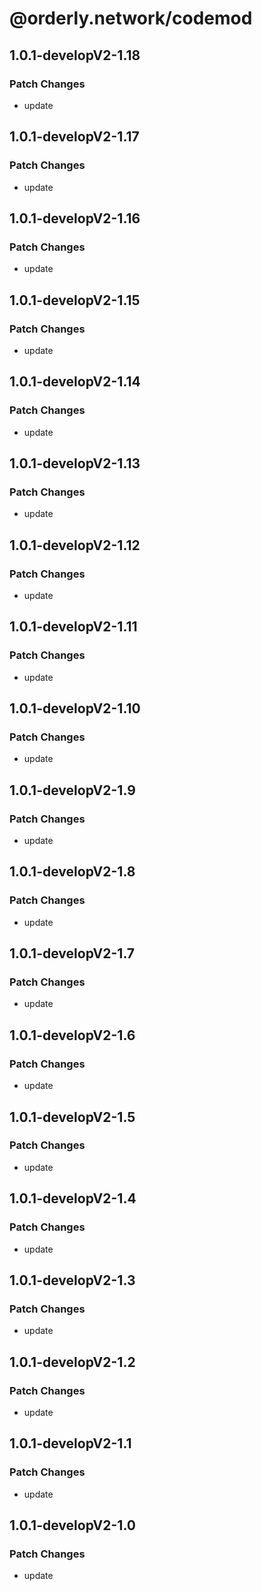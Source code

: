 # @orderly.network/codemod

## 1.0.1-developV2-1.18

### Patch Changes

- update

## 1.0.1-developV2-1.17

### Patch Changes

- update

## 1.0.1-developV2-1.16

### Patch Changes

- update

## 1.0.1-developV2-1.15

### Patch Changes

- update

## 1.0.1-developV2-1.14

### Patch Changes

- update

## 1.0.1-developV2-1.13

### Patch Changes

- update

## 1.0.1-developV2-1.12

### Patch Changes

- update

## 1.0.1-developV2-1.11

### Patch Changes

- update

## 1.0.1-developV2-1.10

### Patch Changes

- update

## 1.0.1-developV2-1.9

### Patch Changes

- update

## 1.0.1-developV2-1.8

### Patch Changes

- update

## 1.0.1-developV2-1.7

### Patch Changes

- update

## 1.0.1-developV2-1.6

### Patch Changes

- update

## 1.0.1-developV2-1.5

### Patch Changes

- update

## 1.0.1-developV2-1.4

### Patch Changes

- update

## 1.0.1-developV2-1.3

### Patch Changes

- update

## 1.0.1-developV2-1.2

### Patch Changes

- update

## 1.0.1-developV2-1.1

### Patch Changes

- update

## 1.0.1-developV2-1.0

### Patch Changes

- update
